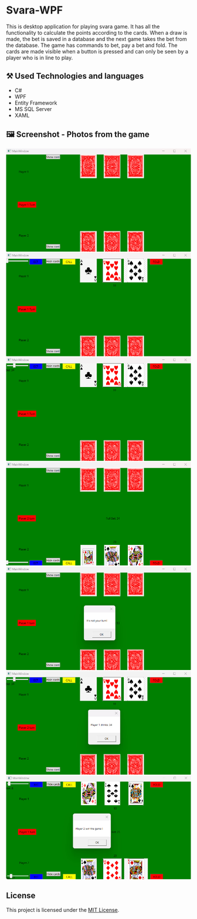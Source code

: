 # Svara-WPF

This is desktop application for playing svara game. It has all the functionality to calculate the points according to the cards. When a draw is made, the bet is saved in a database and the next game takes the bet from the database. The game has commands to bet, pay a bet and fold. The cards are made visible when a button is pressed and can only be seen by a player who is in line to play.

## :hammer_and_pick: Used Technologies and languages
- C#
- WPF
- Entity Framework
- MS SQL Server
- XAML


## :framed_picture: Screenshot - Photos from the game

![alt text](https://github.com/rbbozhilov/Svara-WPF/blob/main/Svara-Images/1.jpg)
![alt text](https://github.com/rbbozhilov/Svara-WPF/blob/main/Svara-Images/2.jpg)
![alt text](https://github.com/rbbozhilov/Svara-WPF/blob/main/Svara-Images/3.jpg)
![alt text](https://github.com/rbbozhilov/Svara-WPF/blob/main/Svara-Images/4.jpg)
![alt text](https://github.com/rbbozhilov/Svara-WPF/blob/main/Svara-Images/5.jpg)
![alt text](https://github.com/rbbozhilov/Svara-WPF/blob/main/Svara-Images/6.jpg)
![alt text](https://github.com/rbbozhilov/Svara-WPF/blob/main/Svara-Images/7.jpg)



## License

This project is licensed under the [MIT License](LICENSE).
